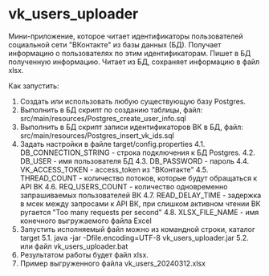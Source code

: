 # vk_users_uploader

Мини-приложение, которое читает идентификаторы пользователей 
социальной сети "ВКонтакте" из базы данных (БД). Получает информацию о пользователях по этим 
идентификаторам. Пишет в БД полученную информацию. Читает из БД, сохраняет информацию в файл xlsx.

Как запустить:
1. Создать или использовать любую существующую базу Postgres.
2. Выполнить в БД скрипт по созданию таблицы, файл: src/main/resources/Postgres_create_user_info.sql
3. Выполнить в БД скрипт записи идентификаторов ВК в БД, файл: src/main/resources/Postgres_insert_vk_ids.sql
4. Задать настройки в файле target/config.properties
4.1. DB_CONNECTION_STRING - строка подключения к БД Postgres.
4.2. DB_USER - имя пользователя БД
4.3. DB_PASSWORD - пароль
4.4. VK_ACCESS_TOKEN - access_token из "ВКонтакте"
4.5. THREAD_COUNT - количество потоков, которые будут обращаться к API ВК
4.6. REQ_USERS_COUNT - количество одновременно запрашиваемых пользователей ВК
4.7. READ_DELAY_TIME - задержка в мсек между запросами к API ВК, при слишком активном чтении ВК ругается "Too many requests per second"
4.8. XLSX_FILE_NAME - имя конечного выгружаемого файла Excel
5. Запустить исполняемый файл можно из командной строки, каталог target
5.1. java -jar -Dfile.encoding=UTF-8 vk_users_uploader.jar
5.2. или файл vk_users_uploader.bat
6. Результатом работы будет файл xlsx.
7. Пример выгруженного файла vk_users_20240312.xlsx

   
